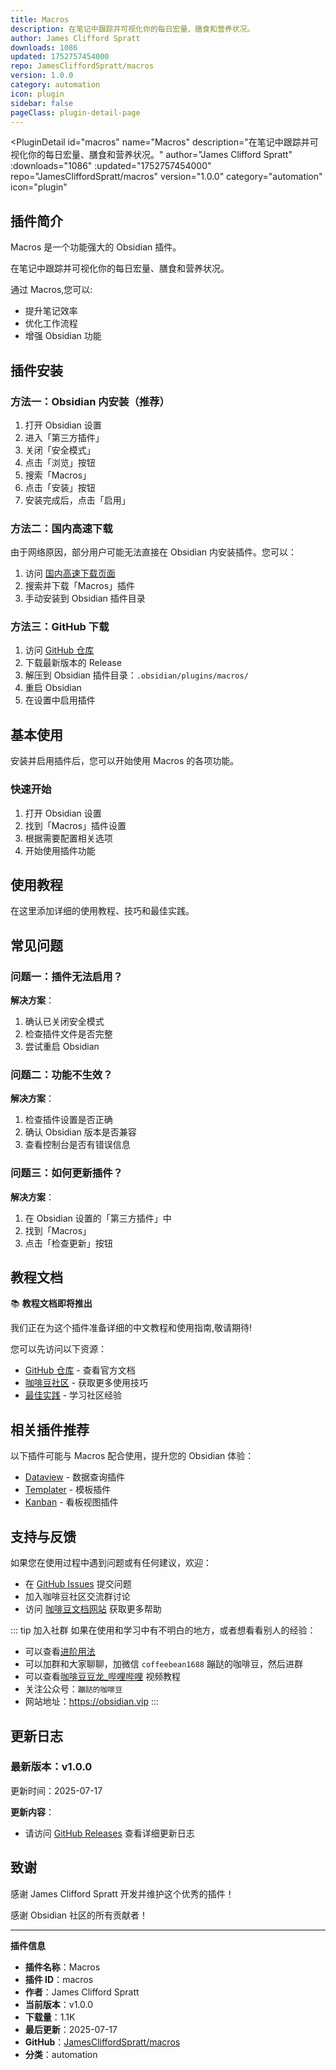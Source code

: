 ```yaml
---
title: Macros
description: 在笔记中跟踪并可视化你的每日宏量、膳食和营养状况。
author: James Clifford Spratt
downloads: 1086
updated: 1752757454000
repo: JamesCliffordSpratt/macros
version: 1.0.0
category: automation
icon: plugin
sidebar: false
pageClass: plugin-detail-page
---
```


<PluginDetail
  id="macros"
  name="Macros"
  description="在笔记中跟踪并可视化你的每日宏量、膳食和营养状况。"
  author="James Clifford Spratt"
  :downloads="1086"
  :updated="1752757454000"
  repo="JamesCliffordSpratt/macros"
  version="1.0.0"
  category="automation"
  icon="plugin"
>

<!-- AUTO_GENERATED_START -->
## 插件简介

Macros 是一个功能强大的 Obsidian 插件。

在笔记中跟踪并可视化你的每日宏量、膳食和营养状况。

通过 Macros,您可以:

- 提升笔记效率
- 优化工作流程
- 增强 Obsidian 功能

<!-- AUTO_GENERATED_END -->

<!-- AUTO_GENERATED_START -->
## 插件安装

### 方法一：Obsidian 内安装（推荐）

1. 打开 Obsidian 设置
2. 进入「第三方插件」
3. 关闭「安全模式」
4. 点击「浏览」按钮
5. 搜索「Macros」
6. 点击「安装」按钮
7. 安装完成后，点击「启用」

### 方法二：国内高速下载

由于网络原因，部分用户可能无法直接在 Obsidian 内安装插件。您可以：

1. 访问 [国内高速下载页面](/zh/documentation/obsidian-plugins-download.html)
2. 搜索并下载「Macros」插件
3. 手动安装到 Obsidian 插件目录

### 方法三：GitHub 下载

1. 访问 [GitHub 仓库](https://github.com/JamesCliffordSpratt/macros)
2. 下载最新版本的 Release
3. 解压到 Obsidian 插件目录：`.obsidian/plugins/macros/`
4. 重启 Obsidian
5. 在设置中启用插件

## 基本使用

安装并启用插件后，您可以开始使用 Macros 的各项功能。

### 快速开始

1. 打开 Obsidian 设置
2. 找到「Macros」插件设置
3. 根据需要配置相关选项
4. 开始使用插件功能

<!-- AUTO_GENERATED_END -->

<!-- CUSTOM_CONTENT_START:tutorial -->
## 使用教程

在这里添加详细的使用教程、技巧和最佳实践。

<!-- CUSTOM_CONTENT_END:tutorial -->

<!-- SHARED_CONTENT_START -->
## 常见问题

### 问题一：插件无法启用？

**解决方案**：
1. 确认已关闭安全模式
2. 检查插件文件是否完整
3. 尝试重启 Obsidian

### 问题二：功能不生效？

**解决方案**：
1. 检查插件设置是否正确
2. 确认 Obsidian 版本是否兼容
3. 查看控制台是否有错误信息

### 问题三：如何更新插件？

**解决方案**：
1. 在 Obsidian 设置的「第三方插件」中
2. 找到「Macros」
3. 点击「检查更新」按钮

## 教程文档

📚 **教程文档即将推出**

我们正在为这个插件准备详细的中文教程和使用指南,敬请期待!

您可以先访问以下资源：
- [GitHub 仓库](https://github.com/JamesCliffordSpratt/macros) - 查看官方文档
- [咖啡豆社区](/zh/bases/) - 获取更多使用技巧
- [最佳实践](/zh/best-practices/) - 学习社区经验

## 相关插件推荐

以下插件可能与 Macros 配合使用，提升您的 Obsidian 体验：

- [Dataview](/zh/plugins/dataview.html) - 数据查询插件
- [Templater](/zh/plugins/templater-obsidian.html) - 模板插件
- [Kanban](/zh/plugins/obsidian-kanban.html) - 看板视图插件

## 支持与反馈

如果您在使用过程中遇到问题或有任何建议，欢迎：

- 在 [GitHub Issues](https://github.com/JamesCliffordSpratt/macros/issues) 提交问题
- 加入咖啡豆社区交流群讨论
- 访问 [咖啡豆文档网站](https://obsidian.vip) 获取更多帮助

::: tip 加入社群
如果在使用和学习中有不明白的地方，或者想看看别人的经验：
- 可以查看[进阶用法](/zh/advanced)
- 可以加群和大家聊聊，加微信 `coffeebean1688` 蹦跶的咖啡豆，然后进群
- 可以查看[咖啡豆豆龙_哔哩哔哩](https://space.bilibili.com/618777356) 视频教程
- 关注公众号：`蹦跶的咖啡豆`
- 网站地址：https://obsidian.vip
:::
<!-- SHARED_CONTENT_END -->

<!-- AUTO_GENERATED_START -->
## 更新日志

### 最新版本：v1.0.0

更新时间：2025-07-17

**更新内容**：
- 请访问 [GitHub Releases](https://github.com/JamesCliffordSpratt/macros/releases) 查看详细更新日志

## 致谢

感谢 James Clifford Spratt 开发并维护这个优秀的插件！

感谢 Obsidian 社区的所有贡献者！

---

**插件信息**
- **插件名称**：Macros
- **插件 ID**：macros
- **作者**：James Clifford Spratt
- **当前版本**：v1.0.0
- **下载量**：1.1K
- **最后更新**：2025-07-17
- **GitHub**：[JamesCliffordSpratt/macros](https://github.com/JamesCliffordSpratt/macros)
- **分类**：automation
<!-- AUTO_GENERATED_END -->

</PluginDetail>

